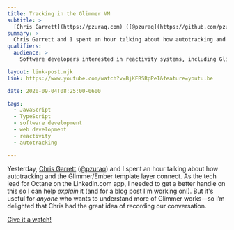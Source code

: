 ```yaml
---
title: Tracking in the Glimmer VM
subtitle: >
  [Chris Garrett](https://pzuraq.com) ([@pzuraq](https://github.com/pzuraq)) explains to me how autotracking and the Glimmer (Ember) template layer connect!
summary: >
  Chris Garrett and I spent an hour talking about how autotracking and the Glimmer/Ember template layer connect—and we recorded it so you could learn from it, too!
qualifiers:
  audience: >
    Software developers interested in reactivity systems, including Glimmer’s and Ember’s autotracking system.

layout: link-post.njk
link: https://www.youtube.com/watch?v=BjKERSRpPeI&feature=youtu.be

date: 2020-09-04T08:25:00-0600

tags:
  - JavaScript
  - TypeScript
  - software development
  - web development
  - reactivity
  - autotracking

---
```


Yesterday, [Chris Garrett](https://pzuraq.com) ([@pzuraq](https://github.com/pzuraq)) and I spent an hour talking about how autotracking and the Glimmer/Ember template layer connect. As the tech lead for Octane on the LinkedIn.com app, I needed to get a better handle on this so I can help *explain* it (and for a blog post I'm working on!). But it's useful for *anyone* who wants to understand more of Glimmer works—so I’m delighted that Chris had the great idea of recording our conversation.

[Give it a watch!]({{link}})
